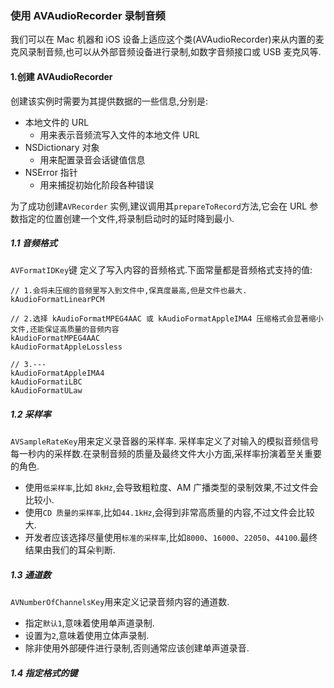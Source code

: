 ### 使用 AVAudioRecorder 录制音频

我们可以在 Mac 机器和 iOS 设备上适应这个类(AVAudioRecorder)来从内置的麦克风录制音频,也可以从外部音频设备进行录制,如数字音频接口或 USB 麦克风等.

#### 1.创建 AVAudioRecorder

创建该实例时需要为其提供数据的一些信息,分别是:

- 本地文件的 URL
	-  用来表示音频流写入文件的本地文件 URL
- NSDictionary 对象
	- 用来配置录音会话键值信息
- NSError 指针
	- 用来捕捉初始化阶段各种错误

为了成功创建`AVRecorder`    实例,建议调用其`prepareToRecord`方法,它会在 URL 参数指定的位置创建一个文件,将录制启动时的延时降到最小.

##### 1.1 音频格式

`AVFormatIDKey`键 定义了写入内容的音频格式.下面常量都是音频格式支持的值:

```objc
// 1.会将未压缩的音频里写入到文件中,保真度最高,但是文件也最大.
kAudioFormatLinearPCM

// 2.选择 kAudioFormatMPEG4AAC 或 kAudioFormatAppleIMA4 压缩格式会显著缩小文件,还能保证高质量的音频内容
kAudioFormatMPEG4AAC
kAudioFormatAppleLossless

// 3.---
kAudioFormatAppleIMA4
kAudioFormatiLBC
kAudioFormatULaw
```

##### 1.2 采样率

`AVSampleRateKey`用来定义录音器的采样率.
	采样率定义了对输入的模拟音频信号每一秒内的采样数.在录制音频的质量及最终文件大小方面,采样率扮演着至关重要的角色.
	
- 使用`低采样率`,比如 `8kHz`,会导致粗粒度、AM 广播类型的录制效果,不过文件会比较小.
- 使用`CD 质量的采样率`,比如`44.1kHz`,会得到非常高质量的内容,不过文件会比较大.
- 开发者应该选择尽量使用`标准的采样率`,比如`8000`、`16000`、`22050`、`44100`.最终结果由我们的耳朵判断.

##### 1.3 通道数

`AVNumberOfChannelsKey`用来定义记录音频内容的通道数.

- 指定`默认1`,意味着使用单声道录制.
- 设置为`2`,意味着使用立体声录制.
- 除非使用外部硬件进行录制,否则通常应该创建单声道录音.

##### 1.4 指定格式的键


